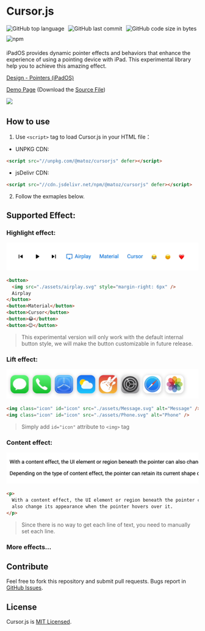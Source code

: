 # Cursor.js

<div style="display:flex;flex-wrap:wrap; gap:10px;margin:20px 0">
    <img alt="GitHub top language" src="https://img.shields.io/github/languages/top/matozz/cursorjs"/>
    <img alt="GitHub last commit" src="https://img.shields.io/github/last-commit/matozz/cursorjs"/>
    <img alt="GitHub code size in bytes" src="https://img.shields.io/github/size/matozz/cursorjs/dist/bundle.js"/>
    <img alt="npm" src="https://img.shields.io/npm/v/@matoz/cursorjs"/>
</div>

iPadOS provides dynamic pointer effects and behaviors that enhance the experience of using a pointing device with iPad.
This experimental library help you to achieve this amazing effect.

[Design - Pointers (iPadOS)](https://developer.apple.com/design/human-interface-guidelines/ios/user-interaction/pointers/)

[Demo Page](https://cursorjs.vercel.app) (Download the [Source File](https://github.com/Matozz/cursorjs/blob/master/example.html))

![](https://og-image.vercel.app/**Cursor**.js.png?theme=light&md=1&fontSize=100px&images=https%3A%2F%2Fassets.vercel.com%2Fimage%2Fupload%2Ffront%2Fassets%2Fdesign%2Fvercel-triangle-black.svg&images=https%3A%2F%2Fcdn.jsdelivr.net%2Fgh%2Fremojansen%2Flogo.ts%40master%2Fts.svg)

## How to use

1. Use `<script>` tag to load Cursor.js in your HTML file：

- UNPKG CDN:

```html
<script src="//unpkg.com/@matoz/cursorjs" defer></script>
```

- jsDelivr CDN:

```html
<script src="//cdn.jsdelivr.net/npm/@matoz/cursorjs" defer></script>
```
2. Follow the exmaples below.

## Supported Effect:


### Highlight effect:
![Highlight](.github/Highlight.gif)
```html
<button>
  <img src="./assets/airplay.svg" style="margin-right: 6px" />
  Airplay
</button>
<button>Material</button>
<button>Cursor</button>
<button>😂</button>
<button>😊</button>
```
> This experimental version will only work  with the default internal button style, we will make the button customizable in future release. 

### Lift effect:
![Lift](.github/Lift.gif)
```html
<img class="icon" id="icon" src="./assets/Message.svg" alt="Message" />
<img class="icon" id="icon" src="./assets/Phone.svg" alt="Phone" />
```
> Simply add `id="icon"` attribute to `<img>` tag 

### Content effect:
![Content](.github/Content.gif)
```html
<p>
  With a content effect, the UI element or region beneath the pointer can
  also change its appearance when the pointer hovers over it.
</p>
```
> Since there is no way to get each line of text, you need to manually set each line.


### More effects...

## Contribute

Feel free to fork this repository and submit pull requests. Bugs report in [GitHub Issues](https://github.com/matozz/cursorjs/issues).

## License

Cursor.js is [MIT Licensed](LICENSE).